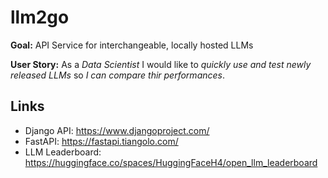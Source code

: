 # llm2go
**Goal:** API Service for interchangeable, locally hosted LLMs

**User Story:** As a *Data Scientist* I would like to *quickly use and test newly released LLMs* so *I can compare thir performances*.

## Links
- Django API: https://www.djangoproject.com/
- FastAPI: https://fastapi.tiangolo.com/
- LLM Leaderboard: https://huggingface.co/spaces/HuggingFaceH4/open_llm_leaderboard

